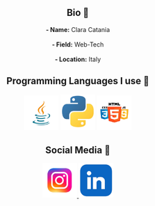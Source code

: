 <div align="center" style="background-image: <img src= "background_img.jpg"; background-size: cover; background-position: center; padding: 40px; border-radius: 15px;">

  ## Bio 🧸  
  **- Name:** Clara Catania  </br>  
  **- Field:** Web-Tech  </br>  
  **- Location:** Italy  </br>  

  ## Programming Languages I use 👾  
  <img src="java_logo.jpeg" alt="Java" width="80">  
  <img src="python_icon.jpeg" alt="Python" width="80">  
  <img src="css_html_js_logo.jpeg" alt="CSS, HTML, JS" width="80">  

  ## Social Media 📱  
  <a href="https://www.instagram.com/clara.catania_">  
    <img src="insta_logo.jpeg" alt="Instagram" width="80">  
  </a>  
  <a href="https://www.linkedin.com/in/clara-catania-885856267/">  
    <img src="linkedin_logo.jpeg" alt="LinkedIn" width="80">  
  </a>  

</div>
